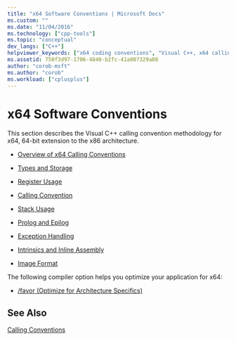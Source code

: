 ```yaml
---
title: "x64 Software Conventions | Microsoft Docs"
ms.custom: ""
ms.date: "11/04/2016"
ms.technology: ["cpp-tools"]
ms.topic: "conceptual"
dev_langs: ["C++"]
helpviewer_keywords: ["x64 coding conventions", "Visual C++, x64 calling conventions"]
ms.assetid: 750f3d97-1706-4840-b2fc-41a007329a08
author: "corob-msft"
ms.author: "corob"
ms.workload: ["cplusplus"]
---
```

# x64 Software Conventions
This section describes the Visual C++ calling convention methodology for x64, 64-bit extension to the x86 architecture.  
  
-   [Overview of x64 Calling Conventions](../build/overview-of-x64-calling-conventions.md)  
  
-   [Types and Storage](../build/types-and-storage.md)  
  
-   [Register Usage](../build/register-usage.md)  
  
-   [Calling Convention](../build/calling-convention.md)  
  
-   [Stack Usage](../build/stack-usage.md)  
  
-   [Prolog and Epilog](../build/prolog-and-epilog.md)  
  
-   [Exception Handling](../cpp/exception-handling-in-visual-cpp.md)  
  
-   [Intrinsics and Inline Assembly](../build/intrinsics-and-inline-assembly.md)  
  
-   [Image Format](../build/image-format.md)  
  
 The following compiler option helps you optimize your application for x64:  
  
-   [/favor (Optimize for Architecture Specifics)](../build/reference/favor-optimize-for-architecture-specifics.md)  
  
## See Also  
 [Calling Conventions](../cpp/calling-conventions.md)